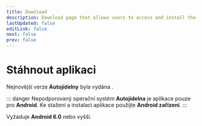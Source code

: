 ```yaml
---
title: Download
description: Download page that allows users to access and install the latest version of the app.
lastUpdated: false
editLink: false
next: false
prev: false
---
```

<script setup>
  import ReleaseDate from "@theme/components/ReleaseDate.vue"
  import DownloadButton from "@theme/components/DownloadButton.vue"
</script>

# Stáhnout aplikaci

Nejnovější verze **Autojídelny** byla vydána **<ReleaseDate type="stable" />**.

::: danger Nepodporovaný operační systém
**Autojídelna** je aplikace pouze pro **Android**. Ke stažení a instalaci aplikace použijte **Android zařízení**.
:::

<DownloadButton />

Vyžaduje **Android 6.0** nebo vyšší.
